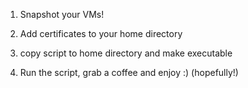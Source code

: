 1. Snapshot your VMs!
1. Add certificates to your home directory
1. copy script to home directory and make executable

1. Run the script, grab a coffee and enjoy :) (hopefully!)
